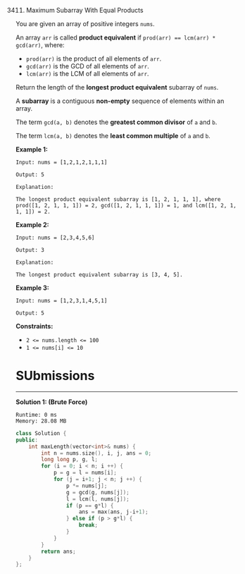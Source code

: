 3411. Maximum Subarray With Equal Products

You are given an array of positive integers `nums`.

An array `arr` is called **product equivalent** if `prod(arr) == lcm(arr) * gcd(arr)`, where:

* `prod(arr)` is the product of all elements of `arr`.
* `gcd(arr)` is the GCD of all elements of `arr`.
* `lcm(arr)` is the LCM of all elements of `arr`.

Return the length of the **longest product equivalent** subarray of `nums`.

A **subarray** is a contiguous **non-empty** sequence of elements within an array.

The term `gcd(a, b)` denotes the **greatest common divisor** of `a` and `b`.

The term `lcm(a, b)` denotes the **least common multiple** of `a` and `b`.

 

**Example 1:**
```
Input: nums = [1,2,1,2,1,1,1]

Output: 5

Explanation: 

The longest product equivalent subarray is [1, 2, 1, 1, 1], where prod([1, 2, 1, 1, 1]) = 2, gcd([1, 2, 1, 1, 1]) = 1, and lcm([1, 2, 1, 1, 1]) = 2.
```

**Example 2:**
```
Input: nums = [2,3,4,5,6]

Output: 3

Explanation: 

The longest product equivalent subarray is [3, 4, 5].
```

**Example 3:**
```
Input: nums = [1,2,3,1,4,5,1]

Output: 5
```
 

**Constraints:**

* `2 <= nums.length <= 100`
* `1 <= nums[i] <= 10`

# SUbmissions
---
**Solution 1: (Brute Force)**
```
Runtime: 0 ms
Memory: 28.08 MB
```
```c++
class Solution {
public:
    int maxLength(vector<int>& nums) {
        int n = nums.size(), i, j, ans = 0;
        long long p, g, l;
        for (i = 0; i < n; i ++) {
            p = g = l = nums[i];
            for (j = i+1; j < n; j ++) {
                p *= nums[j];
                g = gcd(g, nums[j]);
                l = lcm(l, nums[j]);
                if (p == g*l) {
                    ans = max(ans, j-i+1);
                } else if (p > g*l) {
                    break;
                }
            }
        }
        return ans;
    }
};
```
